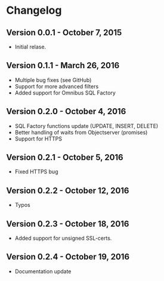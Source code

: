 # Changelog

## Version 0.0.1 - October 7, 2015
* Initial relase.

## Version 0.1.1 - March 26, 2016
* Multiple bug fixes (see GitHub)
* Support for more advanced filters
* Added support for Omnibus SQL Factory

## Version 0.2.0 - October 4, 2016
* SQL Factory functions update (UPDATE, INSERT, DELETE)
* Better handling of waits from Objectserver (promises)
* Support for HTTPS

## Version 0.2.1 - October 5, 2016
* Fixed HTTPS bug

## Version 0.2.2 - October 12, 2016
* Typos

## Version 0.2.3 - October 18, 2016
* Added support for unsigned SSL-certs.

## Version 0.2.4 - October 19, 2016
* Documentation update
